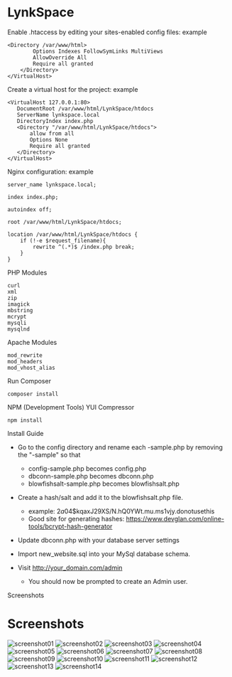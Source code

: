 # LynkSpace
Enable .htaccess by editing your sites-enabled config files: example
```
<Directory /var/www/html>
        Options Indexes FollowSymLinks MultiViews
        AllowOverride All
        Require all granted
    </Directory>
</VirtualHost>
```
 Create a virtual host for the project: example
```
<VirtualHost 127.0.0.1:80>
   DocumentRoot /var/www/html/LynkSpace/htdocs
   ServerName lynkspace.local
   DirectoryIndex index.php
   <Directory "/var/www/html/LynkSpace/htdocs">
       allow from all
       Options None
       Require all granted
   </Directory>
</VirtualHost>
```
Nginx configuration: example
```
server_name lynkspace.local;

index index.php;

autoindex off;

root /var/www/html/LynkSpace/htdocs;

location /var/www/html/LynkSpace/htdocs {
    if (!-e $request_filename){
        rewrite ^(.*)$ /index.php break;
    }
}
```
 PHP Modules
```
curl
xml
zip
imagick
mbstring
mcrypt
mysqli
mysqlnd
```
 Apache Modules
```
mod_rewrite
mod_headers
mod_vhost_alias
```
Run Composer
```
composer install
```
NPM (Development Tools) YUI Compressor
```
npm install
```

Install Guide

- Go to the config directory and rename each -sample.php by removing the "-sample" so that 
    - config-sample.php becomes config.php
    - dbconn-sample.php becomes dbconn.php
    - blowfishsalt-sample.php becomes blowfishsalt.php
    
- Create a hash/salt and add it to the blowfishsalt.php file.
    - example: $2a$04$kqaxJ29XS/N.hQ0YWt.mu.ms1vjy.donotusethis
    - Good site for generating hashes: https://www.devglan.com/online-tools/bcrypt-hash-generator
    
- Update dbconn.php with your database server settings

- Import new_website.sql into your MySql database schema.

- Visit http://your_domain.com/admin 
    - You should now be prompted to create an Admin user.
    
Screenshots
# Screenshots
![screenshot01](https://github.com/teklynk/LynkSpace/blob/development/screenshots/screenshot01.png)
![screenshot02](https://github.com/teklynk/lynkspace/blob/development/screenshots/screenshot02.png)
![screenshot03](https://github.com/teklynk/lynkspace/blob/development/screenshots/screenshot03.png)
![screenshot04](https://github.com/teklynk/lynkspace/blob/development/screenshots/screenshot04.png)
![screenshot05](https://github.com/teklynk/lynkspace/blob/development/screenshots/screenshot05.png)
![screenshot06](https://github.com/teklynk/lynkspace/blob/development/screenshots/screenshot06.png)
![screenshot07](https://github.com/teklynk/lynkspace/blob/development/screenshots/screenshot07.png)
![screenshot08](https://github.com/teklynk/lynkspace/blob/development/screenshots/screenshot08.png)
![screenshot09](https://github.com/teklynk/lynkspace/blob/development/screenshots/screenshot09.png)
![screenshot10](https://github.com/teklynk/lynkspace/blob/development/screenshots/screenshot10.png)
![screenshot11](https://github.com/teklynk/lynkspace/blob/development/screenshots/screenshot11.png)
![screenshot12](https://github.com/teklynk/lynkspace/blob/development/screenshots/screenshot12.png)
![screenshot13](https://github.com/teklynk/lynkspace/blob/development/screenshots/screenshot13.png)
![screenshot14](https://github.com/teklynk/lynkspace/blob/development/screenshots/screenshot14.png)